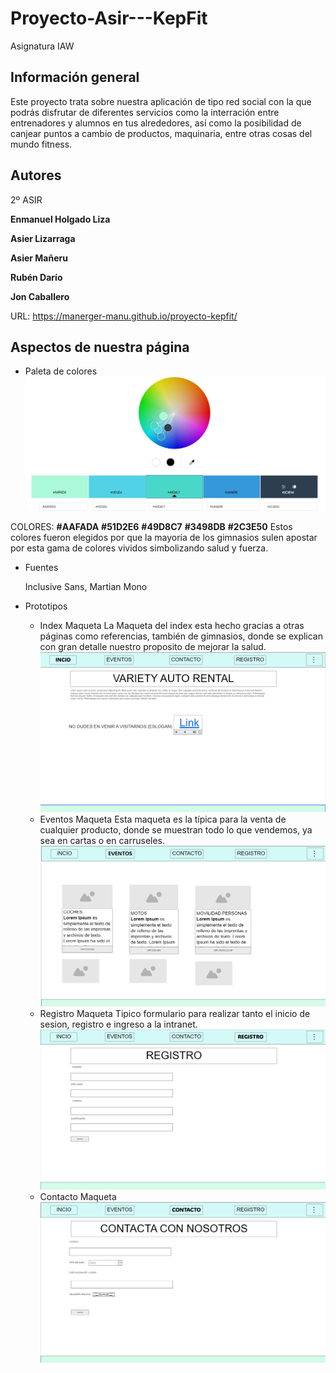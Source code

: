 # Proyecto-Asir---KepFit   
Asignatura IAW
## Información general
Este proyecto trata sobre nuestra aplicación de tipo red social con la que podrás disfrutar de diferentes servicios como la interración entre entrenadores y alumnos en tus alrededores, así como la posibilidad de canjear puntos a cambio de productos, maquinaria, entre otras cosas del mundo fitness.
## Autores
2º ASIR

**Enmanuel Holgado Liza**

**Asier Lizarraga**

**Asier Mañeru**

**Rubén Darío**

**Jon Caballero**

URL:
https://manerger-manu.github.io/proyecto-kepfit/

## Aspectos de nuestra página
* Paleta de colores
![paleta](./assets/img/paleta.jpg)

COLORES: **#AAFADA** **#51D2E6** **#49D8C7** **#3498DB** **#2C3E50**
Estos colores fueron elegidos por que la mayoría de los gimnasios sulen apostar por esta gama de colores vividos simbolizando salud y fuerza.
<!--pedir maqueta a Asier-->
* Fuentes

    Inclusive Sans, Martian Mono
* Prototipos
    * Index Maqueta
      La Maqueta del index esta hecho gracias a otras páginas como referencias, también de gimnasios, donde se explican con gran detalle nuestro proposito de mejorar la salud. 
        ![Maqueta](./assets/img/INDEX.png)
    *  Eventos Maqueta
      Esta maqueta es la típica para la venta de cualquier producto, donde se muestran todo lo que vendemos, ya sea en cartas o en carruseles.
        ![Maqueta](./assets/img/eventos3.png)
    * Registro Maqueta
      Tipico formulario para realizar tanto el inicio de sesion, registro e ingreso a la intranet.
        ![Maqueta](./assets/img/REGISTRO.png)
    * Contacto Maqueta
        ![Maqueta](./assets/img/contacto.png)